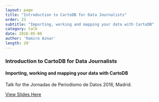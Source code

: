 ```yaml
---
layout: page
title: "Introduction to CartoDB for Data Journalists"
order: 23
subtitle: "Importing, working and mapping your data with CartoDB"
category: talk
date: 2016-05-06
author: 'Ramiro Aznar'
length: 20'
---
```



### Introduction to CartoDB for Data Journalists
#### Importing, working and mapping your data with CartoDB

Talk for the Jornadas de Periodismo de Datos 2016, Madrid.

[View Slides Here](https://docs.google.com/presentation/d/1fhOOCsgc3XyW0JsROo9v0GnqHsUEhVu9AbpyscPcc6Q/edit#slide=id.g1261c0408c_0_0)
